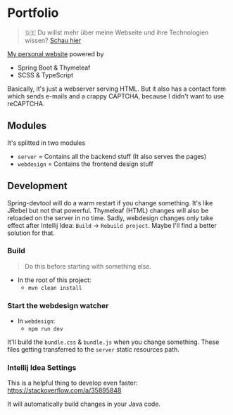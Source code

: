 # Portfolio

> :de: Du willst mehr über meine Webseite und ihre Technologien wissen? [Schau hier](https://kenneth.wussmann.net/page/project-portfolio)

[My personal website](https://kenneth.wussmann.net) powered by
* Spring Boot & Thymeleaf
* SCSS & TypeScript

Basically, it's just a webserver serving HTML. But it also has a contact form which sends e-mails and a crappy CAPTCHA, because I didn't want to use reCAPTCHA.

## Modules
It's splitted in two modules
* `server` = Contains all the backend stuff (It also serves the pages)
* `webdesign` = Contains the frontend design stuff

## Development
Spring-devtool will do a warm restart if you change something. It's like JRebel but not that powerful.
Thymeleaf (HTML) changes will also be reloaded on the server in no time.
Sadly, webdesign changes only take effect after Intellij Idea: `Build` -> `Rebuild project`. Maybe I'll find a better solution for that.

### Build
> Do this before starting with something else.

* In the root of this project:
    * `mvn clean install`

### Start the webdesign watcher
* In `webdesign`:
    * `npm run dev`

It'll build the `bundle.css` & `bundle.js` when you change something. 
These files getting transferred to the `server` static resources path.

### Intellij Idea Settings
This is a helpful thing to develop even faster: https://stackoverflow.com/a/35895848

It will automatically build changes in your Java code.

